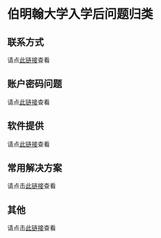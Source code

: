 # 伯明翰大学入学后问题归类



## 联系方式

请点[此链接](../pre-admissions/contacts/)查看

## 账户密码问题

请点[此链接](./password/)查看

## 软件提供

请点[此链接](./software/)查看

## 常用解决方案

请点击[此链接](./solutions/)查看

## 其他

请点击[此链接](./others/)查看
